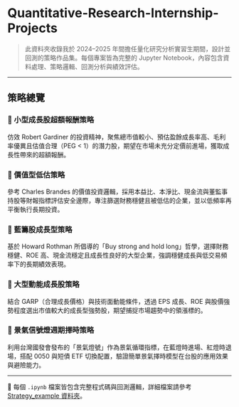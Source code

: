 # Quantitative-Research-Internship-Projects

> 此資料夾收錄我於 2024–2025 年間擔任量化研究分析實習生期間，設計並回測的策略作品集。每個專案皆為完整的 Jupyter Notebook，內容包含資料處理、策略邏輯、回測分析與績效評估。

---

## 策略總覽

### 📌 小型成長股超額報酬策略
仿效 Robert Gardiner 的投資精神，聚焦總市值較小、預估盈餘成長率高、毛利率優異且估值合理（PEG < 1）的潛力股，期望在市場未充分定價前進場，獲取成長性帶來的超額報酬。

### 📌 價值型低估策略
參考 Charles Brandes 的價值投資邏輯，採用本益比、本淨比、現金流與董監事持股等財報指標評估安全邊際，專注篩選財務穩健且被低估的企業，並以低頻率再平衡執行長期投資。

### 📌 藍籌股成長型策略
基於 Howard Rothman 所倡導的「Buy strong and hold long」哲學，選擇財務穩健、ROE 高、現金流穩定且成長性良好的大型企業，強調穩健成長與低交易頻率下的長期績效表現。

### 📌 大型動能成長股策略
結合 GARP（合理成長價格）與技術面動能條件，透過 EPS 成長、ROE 與股價強勢程度選出市值較大的成長型強勢股，期望捕捉市場趨勢中的領漲標的。

### 📌 景氣信號燈週期擇時策略
利用台灣國發會發布的「景氣燈號」作為景氣循環指標，在藍燈時進場、紅燈時退場，搭配 0050 與短債 ETF 切換配置，驗證簡單景氣擇時模型在台股的應用效果與避險能力。

---

📁 每個 `.ipynb` 檔案皆包含完整程式碼與回測邏輯，詳細檔案請參考 [Strategy_example 資料夾](./Strategy_example)。


